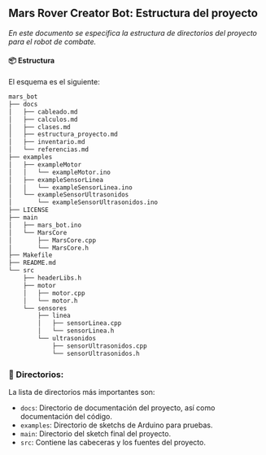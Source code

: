 ## Mars Rover Creator Bot: Estructura del proyecto

*En este documento se especifica la estructura de directorios del proyecto para el robot de combate.*

#### :package: Estructura

El esquema es el siguiente:

~~~bash
mars_bot
├── docs
│   ├── cableado.md
│   ├── calculos.md
│   ├── clases.md
│   ├── estructura_proyecto.md
│   ├── inventario.md
│   └── referencias.md
├── examples
│   ├── exampleMotor
│   │   └── exampleMotor.ino
│   ├── exampleSensorLinea
│   │   └── exampleSensorLinea.ino
│   └── exampleSensorUltrasonidos
│       └── exampleSensorUltrasonidos.ino
├── LICENSE
├── main
│   ├── mars_bot.ino
│   └── MarsCore
│       ├── MarsCore.cpp
│       └── MarsCore.h
├── Makefile
├── README.md
└── src
    ├── headerLibs.h
    ├── motor
    │   ├── motor.cpp
    │   └── motor.h
    └── sensores
        ├── linea
        │   ├── sensorLinea.cpp
        │   └── sensorLinea.h
        └── ultrasonidos
            ├── sensorUltrasonidos.cpp
            └── sensorUltrasonidos.h
~~~

### :open_file_folder: Directorios:

La lista de directorios más importantes son:

* `docs`: Directorio de documentación del proyecto, así como documentación del código.
* `examples`: Directorio de sketchs de Arduino para pruebas.
* `main`: Directorio del sketch final del proyecto.
* `src`: Contiene las cabeceras y los fuentes del proyecto.